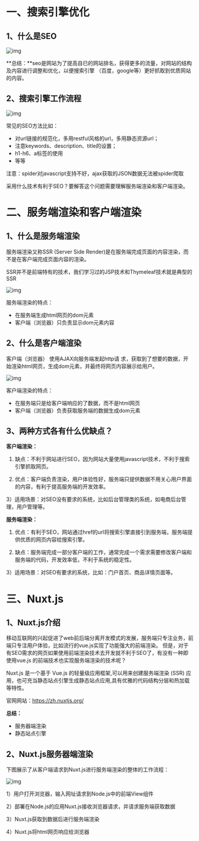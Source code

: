 # 一、搜索引擎优化

## 1、什么是SEO

![img](../../images/c79f1def-7350-44b1-bc18-5887c002634f.png)

**总结：**seo是网站为了提高自已的网站排名，获得更多的流量，对网站的结构及内容进行调整和优化，以便搜索引擎 （百度，google等）更好抓取到优质网站的内容。

## 2、搜索引擎工作流程

![img](../../images/65e5812e-81b8-41e5-b11d-f76849e7c177.png)

常见的SEO方法比如：

- 对url链接的规范化，多用restful风格的url，多用静态资源url；
- 注意keywords、description、title的设置；
- h1-h6、a标签的使用
- 等等

注意：spider对javascript支持不好，ajax获取的JSON数据无法被spider爬取

采用什么技术有利于SEO？要解答这个问题需要理解服务端渲染和客户端渲染。

# 二、服务端渲染和客户端渲染

## 1、什么是服务端渲染

服务端渲染又称SSR (Server Side Render)是在服务端完成页面的内容渲染，而不是在客户端完成页面内容的渲染。

SSR并不是前端特有的技术，我们学习过的JSP技术和Thymeleaf技术就是典型的SSR

![img](../../images/a9b7b10a8fbfe2d36ee20f807a174a75.png)

服务端渲染的特点：

- 在服务端生成html网页的dom元素
- 客户端（浏览器）只负责显示dom元素内容



## 2、什么是客户端渲染

客户端（浏览器） 使用AJAX向服务端发起http请 求，获取到了想要的数据，开始渲染html网页，生成dom元素，并最终将网页内容展示给用户。

![img](../../images/aa49e5a9caa4641002d5608cd5acd136.png)

客户端渲染的特点：

- 在服务端只是给客户端响应的了数据，而不是html网页
- 客户端（浏览器）负责获取服务端的数据生成dom元素

## 3、两种方式各有什么优缺点？ 

**客户端渲染：** 

1) 缺点：不利于网站进行SEO，因为网站大量使用javascript技术，不利于搜索引擎抓取网页。 

2) 优点：客户端负责渲染，用户体验性好，服务端只提供数据不用关心用户界面的内容，有利于提高服务端的开发效率。 

3）适用场景：对SEO没有要求的系统，比如后台管理类的系统，如电商后台管理，用户管理等。

 **服务端渲染：** 

1) 优点：有利于SEO，网站通过href的url将搜索引擎直接引到服务端，服务端提供优质的网页内容给搜索引擎。

2) 缺点：服务端完成一部分客户端的工作，通常完成一个需求需要修改客户端和服务端的代码，开发效率低，不利于系统的稳定性。

3）适用场景：对SEO有要求的系统，比如：门户首页、商品详情页面等。

# 三、Nuxt.js

## 1、Nuxt.js介绍

移动互联网的兴起促进了web前后端分离开发模式的发展，服务端只专注业务，前端只专注用户体验，比如流行的vue.js实现了功能强大的前端渲染。 但是，对于有SEO需求的网页如果使用前端渲染技术去开发就不利于SEO了，有没有一种即使用vue.js 的前端技术也实现服务端渲染的技术呢？

Nuxt.js 是一个基于 Vue.js 的轻量级应用框架,可以用来创建服务端渲染 (SSR) 应用，也可充当静态站点引擎生成静态站点应用,具有优雅的代码结构分层和热加载等特性。

官网网站：https://zh.nuxtjs.org/

**总结：**

- 服务器端渲染
- 静态站点引擎



## 2、Nuxt.js服务器端渲染

下图展示了从客户端请求到Nuxt.js进行服务端渲染的整体的工作流程：

![img](../../images/0cce4ae89bb19a490bf93d5e08ce16ca.png)

1）用户打开浏览器，输入网址请求到Node.js中的前端View组件

2）部署在Node.js的应用Nuxt.js接收浏览器请求，并请求服务端获取数据 

3）Nuxt.js获取到数据后进行服务端渲染 

4）Nuxt.js将html网页响应给浏览器